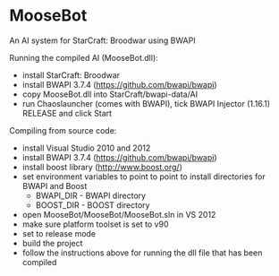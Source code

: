 MooseBot
========

An AI system for StarCraft: Broodwar using BWAPI

Running the compiled AI (MooseBot.dll):
- install StarCraft: Broodwar
- install BWAPI 3.7.4 (https://github.com/bwapi/bwapi)
- copy MooseBot.dll into StarCraft/bwapi-data/AI
- run Chaoslauncher (comes with BWAPI), tick BWAPI Injector (1.16.1) RELEASE and click Start

Compiling from source code:
- install Visual Studio 2010 and 2012
- install BWAPI 3.7.4 (https://github.com/bwapi/bwapi)
- install boost library (http://www.boost.org/)
- set environment variables to point to point to install directories for BWAPI and Boost
   - BWAPI_DIR - BWAPI directory
   - BOOST_DIR - BOOST directory
- open MooseBot/MooseBot/MooseBot.sln in VS 2012
- make sure platform toolset is set to v90
- set to release mode
- build the project
- follow the instructions above for running the dll file that has been compiled
